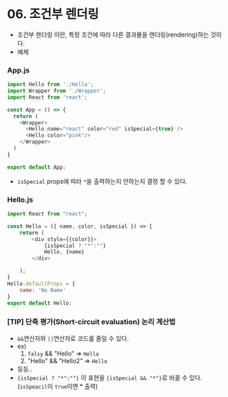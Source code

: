 # 06. 조건부 렌더링
- 조건부 렌더링 이란, 특정 조건에 따라 다른 결과물을 렌더링(rendering)하는 것이다.
- 예제
### App.js
```JavaScript
import Hello from './Hello';
import Wrapper from './Wrapper';
import React from 'react';

const App = () => {
  return (
    <Wrapper>
      <Hello name="react" color="red" isSpecial={true} />
      <Hello color="pink"/>
    </Wrapper>
  )
}

export default App;
```
 - `isSpecial` props에 따라 `*`을 출력하는지 안하는지 결정 할 수 있다.
### Hello.js
```JavaScript
import React from "react";

const Hello = ({ name, color, isSpecial }) => {
    return (
        <div style={{color}}>
            {isSpecial ? "*":""}
            Hello, {name}
        </div>

    );
}
Hello.defaultProps = {
    name: 'No Name'
}
export default Hello;
```
### [TIP] 단축 평가(Short-circuit evaluation) 논리 계산법
- `&&`연산자와 `||`연산자로 코드를 줄일 수 있다.
- ex) 
    1. `falsy` && "Hello" => `Hello`
    2. "Hello" && "Hello2" => `Hello`
- 등등..
- `{isSpecial ? "*":""}` 이 표현을 `{isSpecial && "*"}`로 바꿀 수 있다.(`isSpeacil`이 `true`이면 * 출력)


